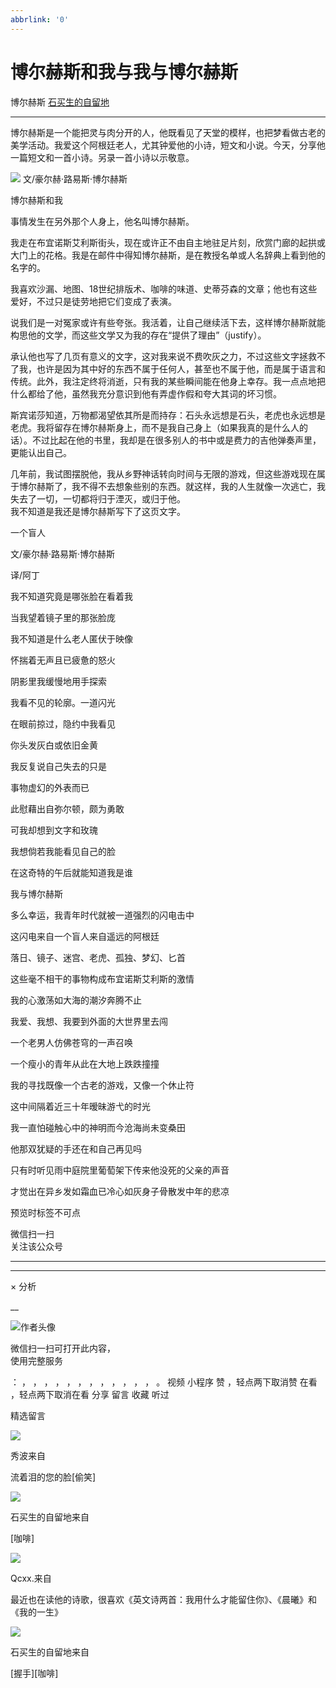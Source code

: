 ```yaml
---
abbrlink: '0'
---
```

#  博尔赫斯和我与我与博尔赫斯

博尔赫斯  [ 石买生的自留地 ](javascript:void\(0\);)

__ _ _ _ _

博尔赫斯是一个能把灵与肉分开的人，他既看见了天堂的模样，也把梦看做古老的美学活动。我爱这个阿根廷老人，尤其钟爱他的小诗，短文和小说。今天，分享他一篇短文和一首小诗。另录一首小诗以示敬意。

![](https://mmbiz.qpic.cn/mmbiz_jpg/hVNLue76Eh9C8tud16keiagsIVMIABZXqJ6wPibJHzicDj7ZTcfGv8SzMquZSkM2fMY9HR71S6yzDbCc6tlZhzN6Q/640?wx_fmt=jpeg)
文/豪尔赫·路易斯·博尔赫斯

博尔赫斯和我

事情发生在另外那个人身上，他名叫博尔赫斯。

我走在布宜诺斯艾利斯街头，现在或许正不由自主地驻足片刻，欣赏门廊的起拱或大门上的花格。我是在邮件中得知博尔赫斯，是在教授名单或人名辞典上看到他的名字的。

我喜欢沙漏、地图、18世纪排版术、咖啡的味道、史蒂芬森的文章；他也有这些爱好，不过只是徒劳地把它们变成了表演。

说我们是一对冤家或许有些夸张。我活着，让自己继续活下去，这样博尔赫斯就能构思他的文学，而这些文学又为我的存在“提供了理由”（justify）。

承认他也写了几页有意义的文字，这对我来说不费吹灰之力，不过这些文字拯救不了我，也许是因为其中好的东西不属于任何人，甚至也不属于他，而是属于语言和传统。此外，我注定终将消逝，只有我的某些瞬间能在他身上幸存。我一点点地把什么都给了他，虽然我充分意识到他有弄虚作假和夸大其词的坏习惯。

斯宾诺莎知道，万物都渴望依其所是而持存：石头永远想是石头，老虎也永远想是老虎。我将留存在博尔赫斯身上，而不是我自己身上（如果我真的是什么人的话）。不过比起在他的书里，我却是在很多别人的书中或是费力的吉他弹奏声里，更能认出自己。

几年前，我试图摆脱他，我从乡野神话转向时间与无限的游戏，但这些游戏现在属于博尔赫斯了，我不得不去想象些别的东西。就这样，我的人生就像一次逃亡，我失去了一切，一切都将归于湮灭，或归于他。  
我不知道是我还是博尔赫斯写下了这页文字。

一个盲人

文/豪尔赫·路易斯·博尔赫斯

译/阿丁

我不知道究竟是哪张脸在看着我

当我望着镜子里的那张脸庞

我不知道是什么老人匿伏于映像

怀揣着无声且已疲惫的怒火

阴影里我缓慢地用手探索

我看不见的轮廓。一道闪光

在眼前掠过，隐约中我看见

你头发灰白或依旧金黄

我反复说自己失去的只是

事物虚幻的外表而已

此慰藉出自弥尔顿，颇为勇敢

可我却想到文字和玫瑰

我想倘若我能看见自己的脸

在这奇特的午后就能知道我是谁

我与博尔赫斯

多么幸运，我青年时代就被一道强烈的闪电击中

这闪电来自一个盲人来自遥远的阿根廷

落日、镜子、迷宫、老虎、孤独、梦幻、匕首

这些毫不相干的事物构成布宜诺斯艾利斯的激情

我的心激荡如大海的潮汐奔腾不止

我爱、我想、我要到外面的大世界里去闯

一个老男人仿佛苍穹的一声召唤

一个瘦小的青年从此在大地上跌跌撞撞

我的寻找既像一个古老的游戏，又像一个休止符

这中间隔着近三十年暧昧游弋的时光

我一直怕碰触心中的神明而今沧海尚未变桑田

他那双犹疑的手还在和自己再见吗

只有时听见雨中庭院里葡萄架下传来他没死的父亲的声音

才觉出在异乡发如霜血已冷心如灰身子骨散发中年的悲凉

预览时标签不可点

微信扫一扫  
关注该公众号





****



****



×  分析

__

![作者头像](http://mmbiz.qpic.cn/mmbiz_png/hVNLue76EhibricgkQZeT964ria54dgJkqVBX9ibyvn7PmGOltlupHdVshOibeQZDSypqiaIBNKdw8cwXfXfBZkPVgVg/0?wx_fmt=png)

微信扫一扫可打开此内容，  
使用完整服务

：  ，  ，  ，  ，  ，  ，  ，  ，  ，  ，  ，  ，  。  视频  小程序  赞  ，轻点两下取消赞  在看  ，轻点两下取消在看
分享  留言  收藏  听过

精选留言

![](http://wx.qlogo.cn/mmopen/zGMQ7uVeU4UHFF6s5FIoL3BG08mXNx61xviabtXG664iaTgKbKibDTAWXnhVdufSIbcg5E8ftl1mIdEDwHq57ZxTUTG1kwlr6IN/64)

秀波来自

流着泪的您的脸[偷笑]

![](http://wx.qlogo.cn/mmhead/Q3auHgzwzM4ELPv9zSiaIDouClt0fOcfibXKFibPXptvGvnLVF6qUCyQg/64)

石买生的自留地来自

[咖啡]

![](http://wx.qlogo.cn/mmopen/qMLufGkpiaX24QQLoqKARHV7P7nmiasvlzGeRxab9TV0liakJITO7LiaOzcc5qH33JhBePGrkvICu2sJKch6bnWTLZclpfXyVtNj/64)

Qcxx.来自

最近也在读他的诗歌，很喜欢《英文诗两首：我用什么才能留住你》、《晨曦》和《我的一生》

![](http://wx.qlogo.cn/mmhead/Q3auHgzwzM4ELPv9zSiaIDouClt0fOcfibXKFibPXptvGvnLVF6qUCyQg/64)

石买生的自留地来自

[握手][咖啡]

